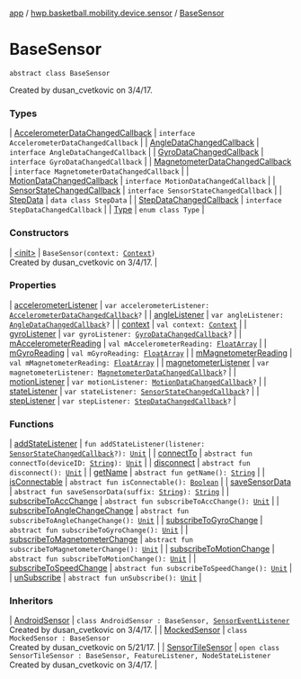 [app](../../index.md) / [hwp.basketball.mobility.device.sensor](../index.md) / [BaseSensor](.)

# BaseSensor

`abstract class BaseSensor`

Created by dusan_cvetkovic on 3/4/17.

### Types

| [AccelerometerDataChangedCallback](-accelerometer-data-changed-callback/index.md) | `interface AccelerometerDataChangedCallback` |
| [AngleDataChangedCallback](-angle-data-changed-callback/index.md) | `interface AngleDataChangedCallback` |
| [GyroDataChangedCallback](-gyro-data-changed-callback/index.md) | `interface GyroDataChangedCallback` |
| [MagnetometerDataChangedCallback](-magnetometer-data-changed-callback/index.md) | `interface MagnetometerDataChangedCallback` |
| [MotionDataChangedCallback](-motion-data-changed-callback/index.md) | `interface MotionDataChangedCallback` |
| [SensorStateChangedCallback](-sensor-state-changed-callback/index.md) | `interface SensorStateChangedCallback` |
| [StepData](-step-data/index.md) | `data class StepData` |
| [StepDataChangedCallback](-step-data-changed-callback/index.md) | `interface StepDataChangedCallback` |
| [Type](-type/index.md) | `enum class Type` |

### Constructors

| [&lt;init&gt;](-init-.md) | `BaseSensor(context: `[`Context`](https://developer.android.com/reference/android/content/Context.html)`)`<br>Created by dusan_cvetkovic on 3/4/17. |

### Properties

| [accelerometerListener](accelerometer-listener.md) | `var accelerometerListener: `[`AccelerometerDataChangedCallback`](-accelerometer-data-changed-callback/index.md)`?` |
| [angleListener](angle-listener.md) | `var angleListener: `[`AngleDataChangedCallback`](-angle-data-changed-callback/index.md)`?` |
| [context](context.md) | `val context: `[`Context`](https://developer.android.com/reference/android/content/Context.html) |
| [gyroListener](gyro-listener.md) | `var gyroListener: `[`GyroDataChangedCallback`](-gyro-data-changed-callback/index.md)`?` |
| [mAccelerometerReading](m-accelerometer-reading.md) | `val mAccelerometerReading: `[`FloatArray`](https://kotlinlang.org/api/latest/jvm/stdlib/kotlin/-float-array/index.html) |
| [mGyroReading](m-gyro-reading.md) | `val mGyroReading: `[`FloatArray`](https://kotlinlang.org/api/latest/jvm/stdlib/kotlin/-float-array/index.html) |
| [mMagnetometerReading](m-magnetometer-reading.md) | `val mMagnetometerReading: `[`FloatArray`](https://kotlinlang.org/api/latest/jvm/stdlib/kotlin/-float-array/index.html) |
| [magnetometerListener](magnetometer-listener.md) | `var magnetometerListener: `[`MagnetometerDataChangedCallback`](-magnetometer-data-changed-callback/index.md)`?` |
| [motionListener](motion-listener.md) | `var motionListener: `[`MotionDataChangedCallback`](-motion-data-changed-callback/index.md)`?` |
| [stateListener](state-listener.md) | `var stateListener: `[`SensorStateChangedCallback`](-sensor-state-changed-callback/index.md)`?` |
| [stepListener](step-listener.md) | `var stepListener: `[`StepDataChangedCallback`](-step-data-changed-callback/index.md)`?` |

### Functions

| [addStateListener](add-state-listener.md) | `fun addStateListener(listener: `[`SensorStateChangedCallback`](-sensor-state-changed-callback/index.md)`?): `[`Unit`](https://kotlinlang.org/api/latest/jvm/stdlib/kotlin/-unit/index.html) |
| [connectTo](connect-to.md) | `abstract fun connectTo(deviceID: `[`String`](https://kotlinlang.org/api/latest/jvm/stdlib/kotlin/-string/index.html)`): `[`Unit`](https://kotlinlang.org/api/latest/jvm/stdlib/kotlin/-unit/index.html) |
| [disconnect](disconnect.md) | `abstract fun disconnect(): `[`Unit`](https://kotlinlang.org/api/latest/jvm/stdlib/kotlin/-unit/index.html) |
| [getName](get-name.md) | `abstract fun getName(): `[`String`](https://kotlinlang.org/api/latest/jvm/stdlib/kotlin/-string/index.html) |
| [isConnectable](is-connectable.md) | `abstract fun isConnectable(): `[`Boolean`](https://kotlinlang.org/api/latest/jvm/stdlib/kotlin/-boolean/index.html) |
| [saveSensorData](save-sensor-data.md) | `abstract fun saveSensorData(suffix: `[`String`](https://kotlinlang.org/api/latest/jvm/stdlib/kotlin/-string/index.html)`): `[`String`](https://kotlinlang.org/api/latest/jvm/stdlib/kotlin/-string/index.html) |
| [subscribeToAccChange](subscribe-to-acc-change.md) | `abstract fun subscribeToAccChange(): `[`Unit`](https://kotlinlang.org/api/latest/jvm/stdlib/kotlin/-unit/index.html) |
| [subscribeToAngleChangeChange](subscribe-to-angle-change-change.md) | `abstract fun subscribeToAngleChangeChange(): `[`Unit`](https://kotlinlang.org/api/latest/jvm/stdlib/kotlin/-unit/index.html) |
| [subscribeToGyroChange](subscribe-to-gyro-change.md) | `abstract fun subscribeToGyroChange(): `[`Unit`](https://kotlinlang.org/api/latest/jvm/stdlib/kotlin/-unit/index.html) |
| [subscribeToMagnetometerChange](subscribe-to-magnetometer-change.md) | `abstract fun subscribeToMagnetometerChange(): `[`Unit`](https://kotlinlang.org/api/latest/jvm/stdlib/kotlin/-unit/index.html) |
| [subscribeToMotionChange](subscribe-to-motion-change.md) | `abstract fun subscribeToMotionChange(): `[`Unit`](https://kotlinlang.org/api/latest/jvm/stdlib/kotlin/-unit/index.html) |
| [subscribeToSpeedChange](subscribe-to-speed-change.md) | `abstract fun subscribeToSpeedChange(): `[`Unit`](https://kotlinlang.org/api/latest/jvm/stdlib/kotlin/-unit/index.html) |
| [unSubscribe](un-subscribe.md) | `abstract fun unSubscribe(): `[`Unit`](https://kotlinlang.org/api/latest/jvm/stdlib/kotlin/-unit/index.html) |

### Inheritors

| [AndroidSensor](../../hwp.basketball.mobility.device.sensor.android/-android-sensor/index.md) | `class AndroidSensor : BaseSensor, `[`SensorEventListener`](https://developer.android.com/reference/android/hardware/SensorEventListener.html)<br>Created by dusan_cvetkovic on 3/4/17. |
| [MockedSensor](../../hwp.basketball.mobility.device.sensor.test/-mocked-sensor/index.md) | `class MockedSensor : BaseSensor`<br>Created by dusan_cvetkovic on 5/21/17. |
| [SensorTileSensor](../../hwp.basketball.mobility.device.sensor.sensortile/-sensor-tile-sensor/index.md) | `open class SensorTileSensor : BaseSensor, FeatureListener, NodeStateListener`<br>Created by dusan_cvetkovic on 3/4/17. |

